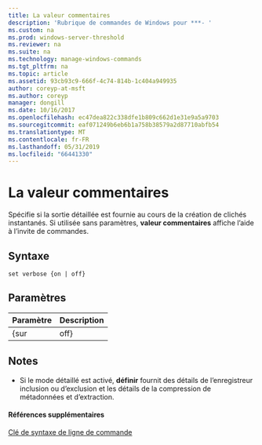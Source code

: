 ```yaml
---
title: La valeur commentaires
description: 'Rubrique de commandes de Windows pour ***- '
ms.custom: na
ms.prod: windows-server-threshold
ms.reviewer: na
ms.suite: na
ms.technology: manage-windows-commands
ms.tgt_pltfrm: na
ms.topic: article
ms.assetid: 93cb93c9-666f-4c74-814b-1c404a949935
author: coreyp-at-msft
ms.author: coreyp
manager: dongill
ms.date: 10/16/2017
ms.openlocfilehash: ec47dea822c338dfe1b809c662d1e31e9a5a9703
ms.sourcegitcommit: eaf071249b6eb6b1a758b38579a2d87710abfb54
ms.translationtype: MT
ms.contentlocale: fr-FR
ms.lasthandoff: 05/31/2019
ms.locfileid: "66441330"
---
```

# <a name="set-verbose"></a>La valeur commentaires



Spécifie si la sortie détaillée est fournie au cours de la création de clichés instantanés. Si utilisée sans paramètres, **valeur commentaires** affiche l’aide à l’invite de commandes.

## <a name="syntax"></a>Syntaxe

```
set verbose {on | off}
```

## <a name="parameters"></a>Paramètres

| Paramètre | Description |
|-----------|-------------|
|    {sur    |    off}     |

## <a name="remarks"></a>Notes

-   Si le mode détaillé est activé, **définir** fournit des détails de l’enregistreur inclusion ou d’exclusion et les détails de la compression de métadonnées et d’extraction.

#### <a name="additional-references"></a>Références supplémentaires

[Clé de syntaxe de ligne de commande](command-line-syntax-key.md)